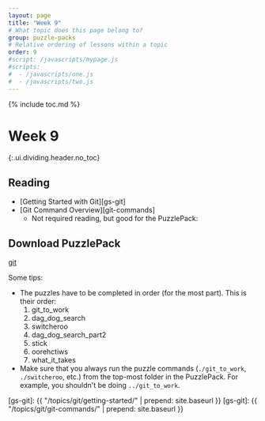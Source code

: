 ```yaml
---
layout: page
title: "Week 9"
# What topic does this page belong to?
group: puzzle-packs
# Relative ordering of lessons within a topic
order: 9
#script: /javascripts/mypage.js
#scripts:
#  - /javascripts/one.js
#  - /javascripts/two.js
---
```



{% include toc.md %}

# Week 9
{:.ui.dividing.header.no_toc}

## Reading

- [Getting Started with Git][gs-git]
- [Git Command Overview][git-commands]
  - Not required reading, but good for the PuzzlePack:

## Download PuzzlePack

[git][lern2unix]

Some tips:

- The puzzles have to be completed in order (for the most part). This is their
  order:
  1. git_to_work
  1. dag_dog_search
  1. switcheroo
  1. dag_dog_search_part2
  1. stick
  1. oorehctiws
  1. what_it_takes
- Make sure that you always run the puzzle commands (`./git_to_work`,
  `./switcheroo`, etc.) from the top-most folder in the PuzzlePack. For example,
  you shouldn't be doing `../git_to_work`.


[lern2unix]: http://lern2unix.com/download/git
[gs-git]: {{ "/topics/git/getting-started/" | prepend: site.baseurl }}
[gs-git]: {{ "/topics/git/git-commands/"    | prepend: site.baseurl }}

